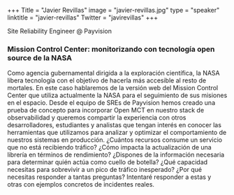 +++
Title = "Javier Revillas"
image = "javier-revillas.jpg"
type = "speaker"
linktitle = "javier-revillas"
Twitter = "javirevillas"
+++

Site Reliability Engineer @ Payvision

<h3>Mission Control Center: monitorizando con tecnología open source de la NASA</h3>
Como agencia gubernamental dirigida a la exploración científica, la NASA libera tecnología con el objetivo de hacerla más accesible al resto de mortales. En este caso hablaremos de la versión web del Mission Control Center que utiliza actualmente la NASA para el seguimiento de sus misiones en el espacio. Desde el equipo de SREs de Payvision hemos creado una prueba de concepto para incorporar Open MCT en nuestro stack de observabilidad y queremos compartir la experiencia con otros desarrolladores, estudiantes y analistas que tengan interés en conocer las herramientas que utilizamos para analizar y optimizar el comportamiento de nuestros sistemas en producción. ¿Cuántos recursos consume un servicio que no está recibiendo tráfico? ¿Cómo impacta la actualización de una librería en términos de rendimiento? ¿Dispones de la información necesaria para determinar quién actúa como cuello de botella? ¿Qué capacidad necesitas para sobrevivir a un pico de tráfico inesperado? ¿Por qué necesitas responder a tantas preguntas? Intentaré responder a estas y otras con ejemplos concretos de incidentes reales.